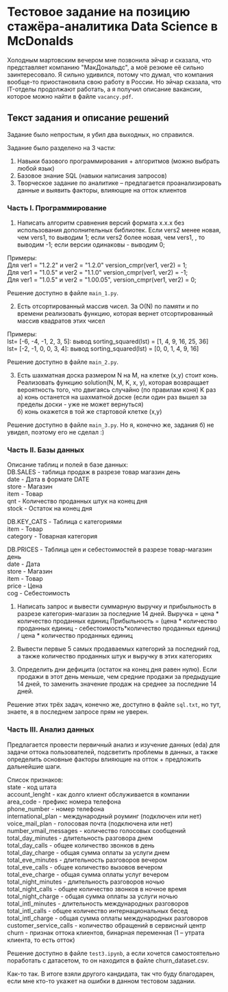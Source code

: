 # Тестовое задание на позицию стажёра-аналитика Data Science в McDonalds

Холодным мартовским вечером мне позвонила эйчар и сказала, что представляет компанию "МакДональдс", а моё резюме её сильно заинтересовало. Я сильно удивился, потому что думал, что компания вообще-то приостановила свою работу в России. Но эйчар сказала, что IT-отделы продолжают работать, а я получил описание вакансии, которое можно найти в файле `vacancy.pdf`.

## Текст задания и описание решений

Задание было непростым, я убил два выходных, но справился. 

Задание было разделено на 3 части:
1. Навыки базового программирования + алгоритмов (можно выбрать любой язык)
2. Базовое знание SQL (навыки написания запросов)
3. Творческое задание по аналитике – предлагается проанализировать данные и выявить факторы, влияющие на отток клиентов

### Часть I. Программирование

1. Написать алгоритм сравнения версий формата x.x.x без использования дополнительных библиотек.
Если vers2 менее новая, чем vers1, то выводим 1;
если vers2 более новая, чем vers1, , то выводим -1;
если версии одинаковы - выводим 0;

Примеры:  
Для ver1 = "1.2.2" и ver2 = "1.2.0" version_cmpr(ver1, ver2) = 1;  
Для ver1 = "1.0.5" и ver2 = "1.1.0" version_cmpr(ver1, ver2) = -1;  
Для ver1 = "1.0.5" и ver2 = "1.00.05", version_cmpr(ver1, ver2) = 0;  

Решение доступно в файле `main_1.py`.

2. Есть отсортированный массив чисел. За O(N) по памяти и по времени реализовать функцию, которая вернет отсортированный массив квадратов этих чисел  

Примеры:  
lst= [-6, -4, -1, 2, 3, 5]: вывод sorting_squared(lst) = [1, 4, 9, 16, 25, 36]  
lst= [-2, -1, 0, 0, 3, 4]: вывод sorting_squared(lst) = [0, 0, 1, 4, 9, 16]  

Решение доступно в файле `main_2.py`.

3. Есть шахматная доска размером N на M, на клетке (x,y) стоит конь.  
Реализовать функцию solution(N, M, K, x, y), которая возвращает вероятность того, что двигаясь случайно (по правилам коня) K раз  
а) конь останется на шахматной доске (если один раз вышел за пределы доски - уже не может вернуться)  
б) конь окажется в той же стартовой клетке (x,y)  

Решение доступно в файле `main_3.py`. Но я, конечно же, задания б) не увидел, поэтому его не сделал :)

### Часть II. Базы данных

Описание таблиц и полей в базе данных:  
DB.SALES - таблица продаж в разрезе товар магазин день  
date - Дата в формате DATE  
store - Магазин  
item - Товар  
qnt - Количество проданных штук на конец дня  
stock - Остаток на конец дня  

DB.KEY_CATS - Таблица с категориями  
item - Товар  
category - Товарная категория  

DB.PRICES - Таблица цен и себестоимостей в разрезе товар-магазин день  
date - Дата  
store - Магазин  
item - Товар  
price - Цена  
cog - Себестоимость  


1. Написать запрос и вывести суммарную выручку и прибыльность в разрезе категория-магазин за последние 14 дней. 
Выручка = цена * количество проданных единиц
Прибыльность = (цена * количество проданных единиц - себестоимость*количество проданных единиц) / цена * количество проданных единиц

2. Вывести первые 5 самых продаваемых категорий за последний год, а также количество проданных штук и выручку в этих категориях

3. Определить дни дефицита (остаток на конец дня равен нулю). Если продажи в этот день меньше, чем средние продажи за предыдущие 14 дней, то заменить значение продаж на среднее за последние 14 дней.

Решение этих трёх задач, конечно же, доступно в файле `sql.txt`, но тут, знаете, я в последнем запросе прям не уверен.

### Часть III. Анализ данных

Предлагается провести первичный анализ и изучение данных (eda) для задачи оттока пользователей, подсветить проблемы в данных, а также определить основные факторы влияющие на отток + предложить дальнейшие шаги.

Список признаков:  
state - код штата  
account_lenght - как долго клиент обслуживается в компании  
area_code - префикс номера телефона  
phone_number - номер телефона  
international_plan - международный роуминг (подключен или нет)  
voice_mail_plan - голосовая почта (подключена или нет)  
number_vmail_messages - количество голосовых сообщений  
total_day_minutes - длительность разговора днем  
total_day_calls - общее количество звонков в день  
total_day_charge - общая сумма оплаты за услуги днем  
total_eve_minutes - длительность разговоров вечером  
total_eve_calls - общее количество вызовов вечером  
total_eve_charge - общая сумма оплаты услуг вечером  
total_night_minutes - длительность разговоров ночью  
total_night_calls - общее количество звонков в ночное время  
total_night_charge - общая сумма оплаты за услуги ночью  
total_intl_minutes - длительность международных разговоров  
total_intl_calls - общее количество интернациональных бесед  
total_intl_charge - общая сумма оплаты международных разговоров  
customer_service_calls - количество обращений в сервисный центр  
churn - признак оттока клиентов, бинарная переменная (1 – утрата клиента, то есть отток)  

Решение доступно в файле `test3.ipynb`, а если хочется самостоятельно поработать с датасетом, то он находится в файле churn_dataset.csv.

Как-то так. В итоге взяли другого кандидата, так что буду благодарен, если мне кто-то укажет на ошибки в данном тестовом задании.
